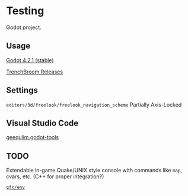 # Testing

Godot project.

## Usage

[Godot 4.2.1 (stable)](https://godotengine.org/download/archive/4.2.1-stable/)

[TrenchBroom Releases](https://github.com/TrenchBroom/TrenchBroom/releases)

## Settings

`editors/3d/freelook/freelook_navigation_scheme` Partially Axis-Locked

## Visual Studio Code

[geequlim.godot-tools](https://marketplace.visualstudio.com/items?itemName=geequlim.godot-tools)

## TODO

Extendable in-game Quake/UNIX style console with commands like `map`, cvars, etc.
(C++ for proper integration?)

[`gfx/env`](https://modwiki.dhewm3.org/Cube_maps)
